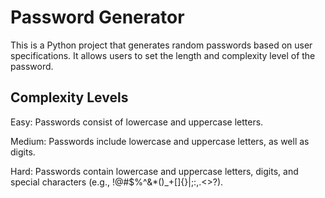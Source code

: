 # Password Generator

This is a Python project that generates random passwords based on user specifications. It allows users to set the length and complexity level of the password.

## Complexity Levels

Easy: Passwords consist of lowercase and uppercase letters.

Medium: Passwords include lowercase and uppercase letters, as well as digits.

Hard: Passwords contain lowercase and uppercase letters, digits, and special characters (e.g., !@#$%^&\*()\_+[]{}|;:,.<>?).
